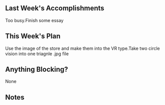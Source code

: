 ## Last Week's Accomplishments
Too busy.Finish some essay
## This Week's Plan
Use the image of the store and make them into the VR type.Take two circle vision into one triagnle .jpg file 
## Anything Blocking?
None

## Notes
